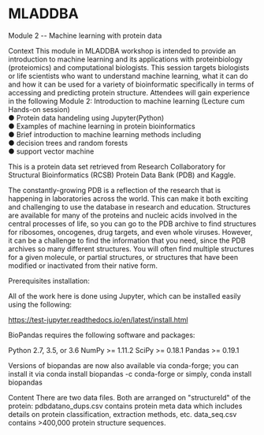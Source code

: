 # MLADDBA
Module 2 -- Machine learning with protein data


Context
This module in MLADDBA workshop is intended to provide an introduction to machine learning and its applications with proteinbiology (proteiomics) and computational biologists. This session targets biologists or life scientists who want to understand machine learning, what it can do and how it can be used for a variety of bioinformatic specifically in terms of accessing and predicting protein structure. Attendees will gain experience in the following 
    Module 2: Introduction to machine learning (Lecture cum Hands-on session)<br>
● Protein data handeling using Jupyter(Python)<br>
● Examples of machine learning in protein bioinformatics<br>
● Brief introduction to machine learning methods including<br>
● decision trees and random forests<br>
● support vector machine

This is a protein data set retrieved from Research Collaboratory for Structural Bioinformatics (RCSB) Protein Data Bank (PDB) and Kaggle.

The constantly-growing PDB is a reflection of the research that is happening in laboratories across the world. This can make it both exciting and challenging to use the database in research and education. Structures are available for many of the proteins and nucleic acids involved in the central processes of life, so you can go to the PDB archive to find structures for ribosomes, oncogenes, drug targets, and even whole viruses. However, it can be a challenge to find the information that you need, since the PDB archives so many different structures. You will often find multiple structures for a given molecule, or partial structures, or structures that have been modified or inactivated from their native form.

Prerequisites installation:

All of the work here is done using Jupyter, which can be installed easily using the following:

https://test-jupyter.readthedocs.io/en/latest/install.html

BioPandas requires the following software and packages:

Python 2.7, 3.5, or 3.6
NumPy >= 1.11.2
SciPy >= 0.18.1
Pandas >= 0.19.1

Versions of biopandas are now also available via conda-forge; you can install it via
conda install biopandas -c conda-forge
or simply,
conda install biopandas

Content
There are two data files. Both are arranged on "structureId" of the protein:
pdbdatano_dups.csv contains protein meta data which includes details on protein classification, extraction methods, etc.
data_seq.csv contains >400,000 protein structure sequences.
